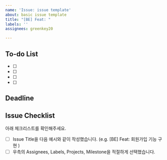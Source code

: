 ```yaml
---
name: 'Issue: issue template'
about: basic issue template
title: "[BE] Feat: "
labels: ''
assignees: greenkey20

---
```


## To-do List
<!--해당 Issue를 해결하기 위해 수행해야 할 To do list를 작성해주세요.-->
- [ ] 
- [ ] 
- [ ] 
- [ ] 

## Deadline
<!--작업 완료 기한을 입력해주세요. (e.g. 221219 / 15:00)-->


## Issue Checklist
아래 체크리스트를 확인해주세요.
- [ ] Issue Title을 다음 예시와 같이 작성했습니다. (e.g. [BE] Feat: 회원가입 기능 구현 )
- [ ] 우측의 Assignees, Labels, Projects, Milestone을 적절하게 선택했습니다.
